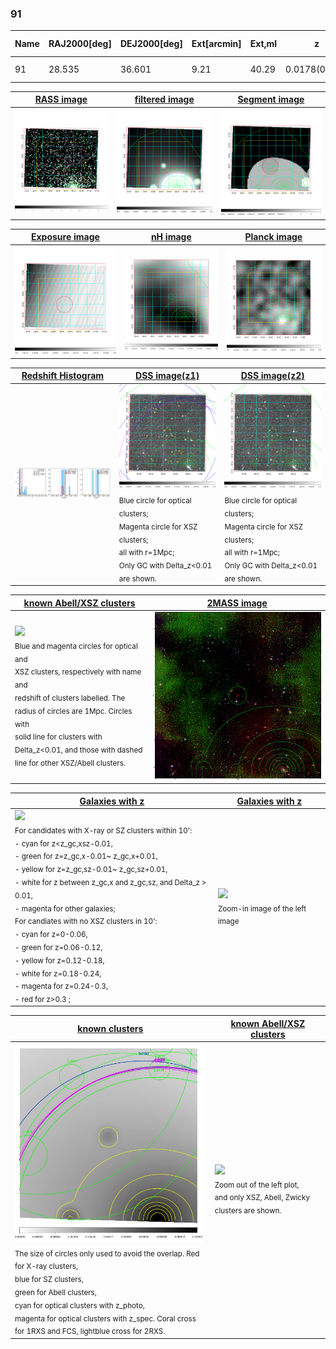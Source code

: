 <div STYLE="page-break-after: always;"></div>

### 91

|Name|RAJ2000[deg]|DEJ2000[deg] |Ext[arcmin]| Ext,ml | z | z_src| C|GC(XSZ,Delta_z<0.01)| GC(OPT,Delta_z<0.01)|GC| R_sig[arcmin] | R500[arcmin] | R500[Mpc]| CRsig[c/s] | CR500[c/s] |L500[1E44 erg/s]|F500[1E-12 erg/s/cm^2]| M500[1E14 Msun]|Tx[keV]|Cnt_sig|Beta|Rc[arcmin]|Comment|Alias|
|---|---|---|---|---|---|------|---|--------|---------|----------|---|---|---|---|---|---|---|---|---|---|---|---|---|---|
|91| 28.535| 36.601| 9.21| 40.29| 0.0178(0.005)| z1, z_opt| S| -| N| N| 40.105| 24.626| 0.534| 0.505(0.123)| 0.474(0.115)| 0.048(0.008)| 6.685(1.062)| 0.44(0.04)| 1.30(0.07)| 968.7| 0.905(-0.120+0.095)| 23.140(-2.853+1.994)| -| t419|

|[RASS image](../image/91/91_img.pdf)|[filtered image](../image/91/91_fil.pdf)|[Segment image](../image/91/91_seg.pdf)|
|-------------------|--------------------|-------------------|
| <img src="../image/91/91_img.png" width="300">  | <img src="../image/91/91_fil.png" width="300">   | <img src="../image/91/91_seg.png" width="300">  |

|[Exposure image](../image/91/91_mex.pdf)| [nH image](../image/91/91_nh.pdf)| [Planck image](../image/91/91_p.pdf)|
|-------------------|--------------------|-------------------|
|<img src="../image/91/91_mex.png" width="300">   | <img src="../image/91/91_nh.png" width="300">    | <img src="../image/91/91_p.png" width="300"> |

|[Redshift Histogram](../image/91/91_zg.pdf) | [DSS image(z1)](../image/91/91_dss_z1.pdf)      |  [DSS image(z2)](../image/91/91_dss_z2.pdf)    |
|-------------------|--------------------|-------------------|
|<img src="../image/91/91_zg.png" width="300"> |<img src="../image/91/91_dss_z1.png" width="300"> <sub><br>Blue circle for optical clusters; <br>Magenta circle for XSZ clusters; <br>all with r=1Mpc; <br>Only GC with Delta_z<0.01 are shown. </sub>| <img src="../image/91/91_dss_z2.png" width="300"><sub><br>Blue circle for optical clusters; <br>Magenta circle for XSZ clusters; <br>all with r=1Mpc; <br>Only GC with Delta_z<0.01 are shown. </sub> |

|[known Abell/XSZ clusters](../image/91/91_m.pdf) | [2MASS image](../image/91/91_2mass.pdf)      |
|-------------------|-------------------|
|<img src=../image/91/91_m.png width="300"> <br><sub>Blue and magenta circles for optical and <br>XSZ clusters, respectively with name and <br>redshift of clusters labelled. The <br>radius of circles are 1Mpc. Circles with <br>solid line for clusters with <br>Delta_z<0.01, and those with dashed <br>line for other XSZ/Abell clusters.        </sub>|<img src="../image/91/91_2mass.png" width="300">  |

|[Galaxies with z](../image/91/91_opt_ned.pdf) |[Galaxies with z](../image/91/91_opt_ned_zoom.pdf) |
|-------------------|-------------------|
| <img src=../image/91/91_opt_ned.png width="300"> <br><sub> For candidates with X-ray or SZ clusters within 10': <br> - cyan for z<z_gc,xsz-0.01, <br> - green for z=z_gc,x-0.01~ z_gc,x+0.01, <br> - yellow for z=z_gc,sz-0.01~ z_gc,sz+0.01, <br> - white for z between z_gc,x and z_gc,sz, and Delta_z > 0.01, <br> - magenta for other galaxies; <br>For candiates with no XSZ clusters in 10': <br> - cyan for z=0-0.06, <br> - green for z=0.06-0.12, <br> - yellow for z=0.12-0.18, <br> - white for z=0.18-0.24, <br> - magenta for z=0.24-0.3, <br> - red for z>0.3 ;  </sub>|<img src=../image/91/91_opt_ned_zoom.png width="300">  <br><sub> Zoom-in image of the left image</sub>|

|[known clusters](../image/91/91_gc.pdf) |[known Abell/XSZ clusters](../image/91/91_gc_large.pdf) |
|-------------------|-------------------|
| <img src=../image/91/91_gc.png width="300"> <br><sub> The size of circles only used to avoid the overlap. Red for X-ray clusters, <br> blue for SZ clusters, <br> green for Abell clusters, <br> cyan for optical clusters with z_photo, <br> magenta for optical clusters with z_spec. Coral cross for 1RXS and FCS, lightblue cross for 2RXS. </sub>|<img src=../image/91/91_gc_large.png width="300"> <br><sub> Zoom out of the left plot, <br> and only XSZ, Abell, Zwicky clusters are shown. </sub> |



